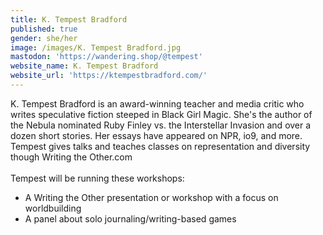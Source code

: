 ```yaml
---
title: K. Tempest Bradford
published: true
gender: she/her
image: /images/K. Tempest Bradford.jpg
mastodon: 'https://wandering.shop/@tempest'
website_name: K. Tempest Bradford
website_url: 'https://ktempestbradford.com/'
---
```


K. Tempest Bradford is an award-winning teacher and media critic who writes speculative fiction steeped in Black Girl Magic. She's the author of the Nebula nominated Ruby Finley vs. the Interstellar Invasion and over a dozen short stories. Her essays have appeared on NPR, io9, and more. Tempest gives talks and teaches classes on representation and diversity though Writing the Other.com\
\
Tempest will be running these workshops:

* A Writing the Other presentation or workshop with a focus on worldbuilding
* A panel about solo journaling/writing-based games
